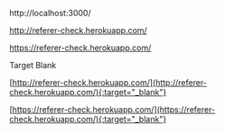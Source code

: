 http://localhost:3000/

http://referer-check.herokuapp.com/

https://referer-check.herokuapp.com/


Target Blank

[http://referer-check.herokuapp.com/](http://referer-check.herokuapp.com/){:target="_blank"}

[https://referer-check.herokuapp.com/](https://referer-check.herokuapp.com/){:target="_blank"}
